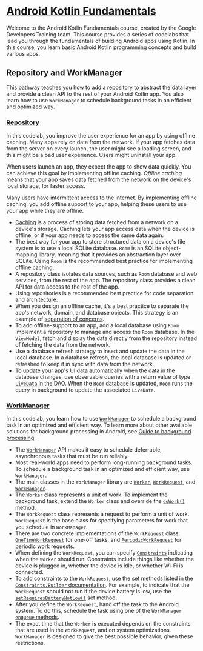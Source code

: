 # [Android Kotlin Fundamentals](https://developer.android.com/codelabs/kotlin-android-training-welcome)

Welcome to the Android Kotlin Fundamentals course, created by the Google Developers Training team. This course provides a series of codelabs that lead you through the fundamentals of building Android apps using Kotlin. In this course, you learn basic Android Kotlin programming concepts and build various apps.

## **Repository and WorkManager**

This pathway teaches you how to add a repository to abstract the data layer and provide a clean API to the rest of your Android Kotlin app. You also learn how to use `WorkManager` to schedule background tasks in an efficient and optimized way.

### [Repository](https://developer.android.com/codelabs/kotlin-android-training-repository)

In this codelab, you improve the user experience for an app by using offline caching. Many apps rely on data from the network. If your app fetches data from the server on every launch, the user might see a loading screen, and this might be a bad user experience. Users might uninstall your app.

When users launch an app, they expect the app to show data quickly. You can achieve this goal by implementing offline caching. *Offline caching* means that your app saves data fetched from the network on the device's local storage, for faster access.

Many users have intermittent access to the internet. By implementing offline caching, you add offline support to your app, helping these users to use your app while they are offline.

- [Caching](https://searchstorage.techtarget.com/definition/cache) is a process of storing data fetched from a network on a device's storage. Caching lets your app access data when the device is offline, or if your app needs to access the same data again.
- The best way for your app to store structured data on a device's file system is to use a local SQLite database. `Room` is an SQLite object-mapping library, meaning that it provides an abstraction layer over SQLite. Using `Room` is the recommended best practice for implementing offline caching.
- A repository class isolates data sources, such as `Room` database and web services, from the rest of the app. The repository class provides a clean API for data access to the rest of the app.
- Using repositories is a recommended best practice for code separation and architecture.
- When you design an offline cache, it's a best practice to separate the app's network, domain, and database objects. This strategy is an example of [separation of concerns](https://en.wikipedia.org/wiki/Separation_of_concerns).
- To add offline-support to an app, add a local database using `Room`. Implement a repository to manage and access the `Room` database. In the `ViewModel`, fetch and display the data directly from the repository instead of fetching the data from the network.
- Use a database refresh strategy to insert and update the data in the local database. In a database refresh, the local database is updated or refreshed to keep it in sync with data from the network.
- To update your app's UI data automatically when the data in the database changes, use observable queries with a return value of type [`LiveData`](https://developer.android.com/reference/androidx/lifecycle/LiveData.html) in the DAO. When the `Room` database is updated, `Room` runs the query in background to update the associated `LiveData`.

### [WorkManager](https://developer.android.com/codelabs/kotlin-android-training-work-manager)

In this codelab, you learn how to use [`WorkManager`](https://developer.android.com/topic/libraries/architecture/workmanager) to schedule a background task in an optimized and efficient way. To learn more about other available solutions for background processing in Android, see [Guide to background processing](https://developer.android.com/guide/background).

- The [`WorkManager`](https://developer.android.com/topic/libraries/architecture/workmanager.html) API makes it easy to schedule deferrable, asynchronous tasks that must be run reliably.
- Most real-world apps need to perform long-running background tasks. To schedule a background task in an optimized and efficient way, use `WorkManager`.
- The main classes in the `WorkManager` library are [`Worker`](https://developer.android.com/reference/androidx/work/Worker.html), [`WorkRequest`](https://developer.android.com/reference/androidx/work/WorkRequest.html), and [`WorkManager`](https://developer.android.com/reference/androidx/work/WorkManager.html).
- The `Worker` class represents a unit of work. To implement the background task, extend the `Worker` class and override the [`doWork()`](https://developer.android.com/reference/androidx/work/Worker.html#doWork()) method.
- The `WorkRequest` class represents a request to perform a unit of work. `WorkRequest` is the base class for specifying parameters for work that you schedule in `WorkManager`.
- There are two concrete implementations of the `WorkRequest` class: [`OneTimeWorkRequest`](https://developer.android.com/reference/androidx/work/OneTimeWorkRequest.html) for one-off tasks, and [`PeriodicWorkRequest`](https://developer.android.com/reference/androidx/work/PeriodicWorkRequest.html) for periodic work requests.
- When defining the `WorkRequest`, you can specify [`Constraints`](https://developer.android.com/reference/androidx/work/Constraints.html) indicating when the `Worker` should run. Constraints include things like whether the device is plugged in, whether the device is idle, or whether Wi-Fi is connected.
- To add constraints to the `WorkRequest`, use the set methods listed in [the `Constraints.Builder` documentation](https://developer.android.com/reference/androidx/work/Constraints.Builder#public-methods_1). For example, to indicate that the `WorkRequest` should not run if the device battery is low, use the [`setRequiresBatteryNotLow()`](https://developer.android.com/reference/androidx/work/Constraints.Builder#setRequiresBatteryNotLow(boolean)) set method.
- After you define the `WorkRequest`, hand off the task to the Android system. To do this, schedule the task using one of the `WorkManager` [`enqueue` methods](https://developer.android.com/reference/androidx/work/WorkManager.html#enqueue(androidx.work.WorkRequest)).
- The exact time that the `Worker` is executed depends on the constraints that are used in the `WorkRequest`, and on system optimizations. `WorkManager` is designed to give the best possible behavior, given these restrictions.